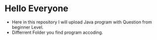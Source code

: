 # Hello Everyone 
<ul>
  <li>Here in this repository I will upload Java program  with Question from beginner Level.</li>
  <li>Differrent Folder you find program accoding.</li>
</ul>

